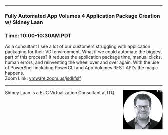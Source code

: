 <style>
  .wrapper {margin-top:75px;}
  header {top:20px!important;
  .session-wrapper{border:1px solid #36373b; border-radius:5px; padding:20px; background-color:##D3D3D3;}
  
</style>
<hr/>

### **Fully Automated App Volumes 4 Application Package Creation w/ Sidney Laan**
### **Time: 10:00-10:30AM PDT**
<div class="session-wrapper">
As a consultant I see a lot of our customers struggling with application packaging for their VDI environment. What if we could automate the biggest part of this process? It reduces the application package time, manual clicks, human errors,  and reinventing the wheel over and over again. With the use of PowerShell including PowerCLI and App Volumes REST API's the magic happens.
<br>
Zoom Link: <a href="vmware.zoom.us/jsdkfslf">vmware.zoom.us/jsdkfslf</a>
</div>


<hr/>
<img src="sidney_laan.jpg" alt="Sidney Laan" width="25%" align="right">
    
<p>Sidney Laan is a EUC Virtualization Consultant at ITQ.</p>

